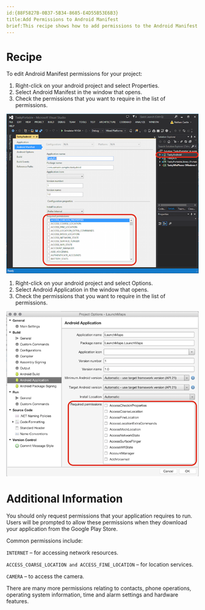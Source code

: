 ```yaml
---
id:{88F5827B-0B37-5B34-8685-E4D55B53E6B3}  
title:Add Permissions to Android Manifest  
brief:This recipe shows how to add permissions to the Android Manifest (Manifest.xml).  
---
```


<a name="Recipe" class="injected"></a>

# Recipe

To edit Android Manifest permissions for your project:
<ide name="vs">
  <ol>
    <li>Right-click on your android project and select <span class="UIItem">Properties</span>.</li>
    <li>Select <span class="UIItem">Android Manifest</span> in the window that opens.</li>
    <li>Check the permissions that you want to require in the list of permissions.</li>
  </ol>
  <img src="Images/vis.png" />
</ide>

<ide name="xs">
  <ol>
    <li>Right-click on your android project and select <span class="UIItem">Options</span>.</li>
    <li>Select <span class="UIItem">Android Application</span> in the window that opens.</li>
    <li>Check the permissions that you want to require in the list of permissions.</li>
  </ol>
  <img src="Images/xam.png" />
</ide>

<a name="Additional_Information" class="injected"></a>


# Additional Information

You should only request permissions that your application requires to run.
Users will be prompted to allow these permissions when they download your
application from the Google Play Store.

Common permissions include:

 `INTERNET` – for accessing network resources.

 `ACCESS_COARSE_LOCATION and ACCESS_FINE_LOCATION` – for location
services.

 `CAMERA` – to access the camera.

There are many more permissions relating to contacts, phone operations,
operating system information, time and alarm settings and hardware features.